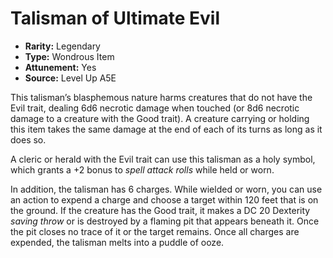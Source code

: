 
# Talisman of Ultimate Evil

* **Rarity:** Legendary
* **Type:** Wondrous Item
* **Attunement:** Yes
* **Source:** Level Up A5E


This talisman’s blasphemous nature harms creatures that do not have the Evil trait, dealing 6d6 necrotic damage when touched (or 8d6 necrotic damage to a creature with the Good trait). A creature carrying or holding this item takes the same damage at the end of each of its turns as long as it does so. 

A cleric or herald with the Evil trait can use this talisman as a holy symbol, which grants a +2 bonus to _spell attack rolls_  while held or worn.

In addition, the talisman has 6 charges. While wielded or worn, you can use an action to expend a charge and choose a target within 120 feet that is on the ground. If the creature has the Good trait, it makes a DC 20 Dexterity _saving throw_  or is destroyed by a flaming pit that appears beneath it. Once the pit closes no trace of it or the target remains. Once all charges are expended, the talisman melts into a puddle of ooze. 
